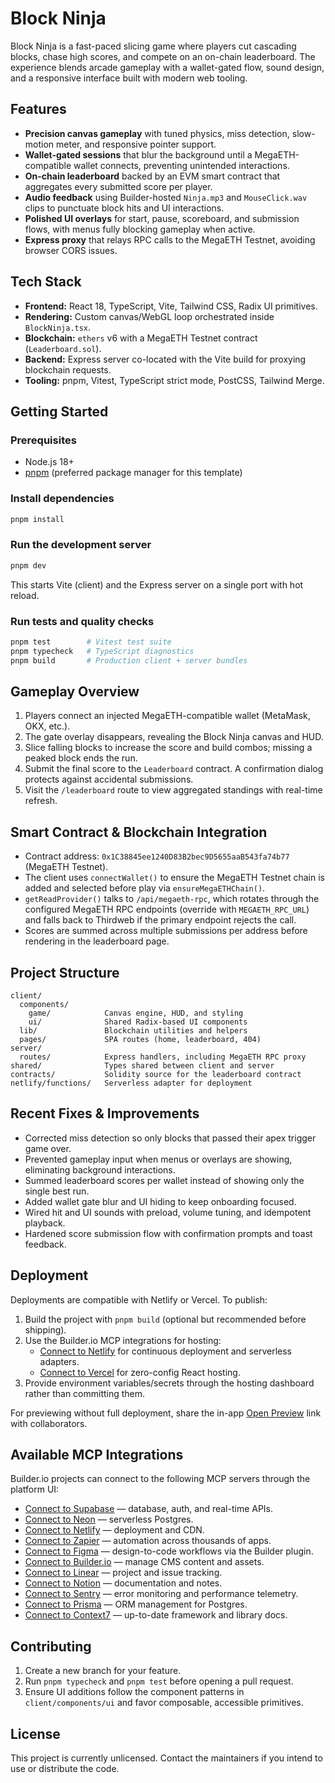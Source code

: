 # Block Ninja

Block Ninja is a fast-paced slicing game where players cut cascading blocks, chase high scores, and compete on an on-chain leaderboard. The experience blends arcade gameplay with a wallet-gated flow, sound design, and a responsive interface built with modern web tooling.

## Features

- **Precision canvas gameplay** with tuned physics, miss detection, slow-motion meter, and responsive pointer support.
- **Wallet-gated sessions** that blur the background until a MegaETH-compatible wallet connects, preventing unintended interactions.
- **On-chain leaderboard** backed by an EVM smart contract that aggregates every submitted score per player.
- **Audio feedback** using Builder-hosted `Ninja.mp3` and `MouseClick.wav` clips to punctuate block hits and UI interactions.
- **Polished UI overlays** for start, pause, scoreboard, and submission flows, with menus fully blocking gameplay when active.
- **Express proxy** that relays RPC calls to the MegaETH Testnet, avoiding browser CORS issues.

## Tech Stack

- **Frontend:** React 18, TypeScript, Vite, Tailwind CSS, Radix UI primitives.
- **Rendering:** Custom canvas/WebGL loop orchestrated inside `BlockNinja.tsx`.
- **Blockchain:** `ethers` v6 with a MegaETH Testnet contract (`Leaderboard.sol`).
- **Backend:** Express server co-located with the Vite build for proxying blockchain requests.
- **Tooling:** pnpm, Vitest, TypeScript strict mode, PostCSS, Tailwind Merge.

## Getting Started

### Prerequisites

- Node.js 18+
- [pnpm](https://pnpm.io/) (preferred package manager for this template)

### Install dependencies

```bash
pnpm install
```

### Run the development server

```bash
pnpm dev
```

This starts Vite (client) and the Express server on a single port with hot reload.

### Run tests and quality checks

```bash
pnpm test        # Vitest test suite
pnpm typecheck   # TypeScript diagnostics
pnpm build       # Production client + server bundles
```

## Gameplay Overview

1. Players connect an injected MegaETH-compatible wallet (MetaMask, OKX, etc.).
2. The gate overlay disappears, revealing the Block Ninja canvas and HUD.
3. Slice falling blocks to increase the score and build combos; missing a peaked block ends the run.
4. Submit the final score to the `Leaderboard` contract. A confirmation dialog protects against accidental submissions.
5. Visit the `/leaderboard` route to view aggregated standings with real-time refresh.

## Smart Contract & Blockchain Integration

- Contract address: `0x1C38845ee1240D83B2bec9D5655aaB543fa74b77` (MegaETH Testnet).
- The client uses `connectWallet()` to ensure the MegaETH Testnet chain is added and selected before play via `ensureMegaETHChain()`.
- `getReadProvider()` talks to `/api/megaeth-rpc`, which rotates through the configured MegaETH RPC endpoints (override with `MEGAETH_RPC_URL`) and falls back to Thirdweb if the primary endpoint rejects the call.
- Scores are summed across multiple submissions per address before rendering in the leaderboard page.

## Project Structure

```text
client/
  components/
    game/            Canvas engine, HUD, and styling
    ui/              Shared Radix-based UI components
  lib/               Blockchain utilities and helpers
  pages/             SPA routes (home, leaderboard, 404)
server/
  routes/            Express handlers, including MegaETH RPC proxy
shared/              Types shared between client and server
contracts/           Solidity source for the leaderboard contract
netlify/functions/   Serverless adapter for deployment
```

## Recent Fixes & Improvements

- Corrected miss detection so only blocks that passed their apex trigger game over.
- Prevented gameplay input when menus or overlays are showing, eliminating background interactions.
- Summed leaderboard scores per wallet instead of showing only the single best run.
- Added wallet gate blur and UI hiding to keep onboarding focused.
- Wired hit and UI sounds with preload, volume tuning, and idempotent playback.
- Hardened score submission flow with confirmation prompts and toast feedback.

## Deployment

Deployments are compatible with Netlify or Vercel. To publish:

1. Build the project with `pnpm build` (optional but recommended before shipping).
2. Use the Builder.io MCP integrations for hosting:
   - [Connect to Netlify](#open-mcp-popover) for continuous deployment and serverless adapters.
   - [Connect to Vercel](#open-mcp-popover) for zero-config React hosting.
3. Provide environment variables/secrets through the hosting dashboard rather than committing them.

For previewing without full deployment, share the in-app [Open Preview](#open-preview) link with collaborators.

## Available MCP Integrations

Builder.io projects can connect to the following MCP servers through the platform UI:

- [Connect to Supabase](#open-mcp-popover) — database, auth, and real-time APIs.
- [Connect to Neon](#open-mcp-popover) — serverless Postgres.
- [Connect to Netlify](#open-mcp-popover) — deployment and CDN.
- [Connect to Zapier](#open-mcp-popover) — automation across thousands of apps.
- [Connect to Figma](#open-mcp-popover) — design-to-code workflows via the Builder plugin.
- [Connect to Builder.io](#open-mcp-popover) — manage CMS content and assets.
- [Connect to Linear](#open-mcp-popover) — project and issue tracking.
- [Connect to Notion](#open-mcp-popover) — documentation and notes.
- [Connect to Sentry](#open-mcp-popover) — error monitoring and performance telemetry.
- [Connect to Prisma](#open-mcp-popover) — ORM management for Postgres.
- [Connect to Context7](#open-mcp-popover) — up-to-date framework and library docs.

## Contributing

1. Create a new branch for your feature.
2. Run `pnpm typecheck` and `pnpm test` before opening a pull request.
3. Ensure UI additions follow the component patterns in `client/components/ui` and favor composable, accessible primitives.

## License

This project is currently unlicensed. Contact the maintainers if you intend to use or distribute the code.

